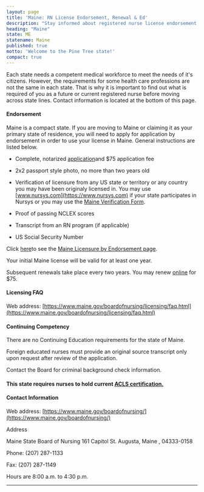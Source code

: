 ```yaml
---
layout: page
title: 'Maine: RN License Endorsement, Renewal & Ed'
description: "Stay informed about registered nurse license endorsement, renewal, and continuing education in Maine. Keep your nursing license active and valid.\r"
heading: "Maine"
state: ME
statename: Maine
published: true
motto: 'Welcome to the Pine Tree state!'
compact: true
---
```


Each state needs a competent medical workforce to meet the needs of it's
citizens. However, the requirements for some health care professions are
not the same in each state. That is why it is important to find out what
is required of you as a future or current registered nurse before moving
across state lines. Contact information is located at the bottom of this
page.

#### Endorsement

Maine is a compact state. If you are moving to Maine or claiming it as
your primary state of residence, you will need to apply for application
by endorsement in order to use your license in Maine. General
instructions are listed below.

-   Complete, notarized
    [application](https://www.maine.gov/boardofnursing/licensing/endorsement.html)and
    \$75 application fee

-   2x2 passport style photo, no more than two years old

-   Verification of licensure from any US state or territory or any
    country you may have been originaly licensed in. You may use
    [www.nursys.com](https://www.nursys.com) if your state participates
    in Nursys or you may use the [Maine Verification
    Form](https://www.maine.gov/boardofnursing/docs/Maine_Verification_Form_RN.pdf).

-   Proof of passing NCLEX scores

-   Transcript from an RN program (if applicable)

-   US Social Security Number

Click
[here](https://www.maine.gov/boardofnursing/licensing/endorsement.html)to
see the [Maine Licensure by Endorsement
page](https://www.maine.gov/boardofnursing/licensing/endorsement.html).

Your initial Maine license will be valid for at least one year.

Subsequent renewals take place every two years. You may renew
[online](https://www1.maine.gov/cgi-bin/online/licensing/begin.pl?board_number=1310)
for \$75.

#### Licensing FAQ

Web address:
[https://www.maine.gov/boardofnursing/licensing/faq.html](https://www.maine.gov/boardofnursing/licensing/faq.html)

#### Continuing Competency

There are no Continuing Education requirements for the state of Maine.

Foreign educated nurses must provide an original source transcript only
upon request after review of the application.

Contact the Board for criminal background check information.

#### This state requires nurses to hold current [ACLS certification.](https://www.acls.net/maine-acls-pals-bls.htm)

#### Contact Information

Web address:
[https://www.maine.gov/boardofnursing/](https://www.maine.gov/boardofnursing/)

Address

Maine State Board of Nursing
161 Capitol St.
Augusta, Maine , 04333-0158

Phone: (207) 287-1133

Fax: (207) 287-1149

Hours are 8:00 a.m. to 4:30 p.m.

* * * * *
